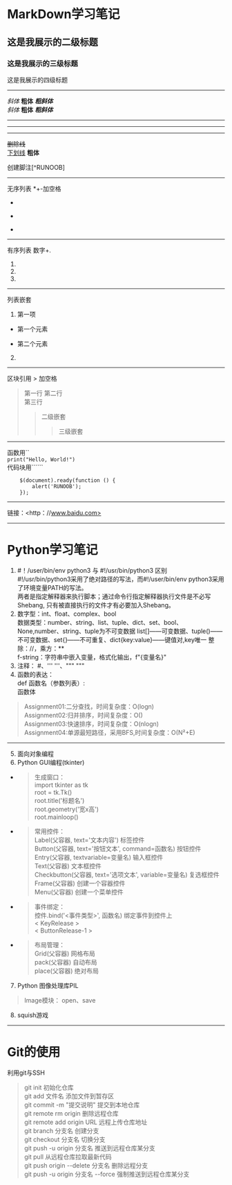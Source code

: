 # MarkDown学习笔记  

## 这是我展示的二级标题
### 这是我展示的三级标题
这是我展示的四级标题  

---

_斜体_
__粗体__
___粗斜体___  
*斜体*
**粗体**
***粗斜体***  
***
---
* * *
~~删除线~~  
<u>下划线</u>
<b>粗体</b>

创建脚注[^RUNOOB]

---
无序列表 *+-加空格  

* 
+ 
-  
***

有序列表 数字+.   

1.
2. 
3.    
---
列表嵌套  
1. 第一项
  - 第一个元素
  + 第二个元素
2.   
---
区块引用  > 加空格  
> 第一行
> 第二行  
> 第三行   
>> 二级嵌套
>>> 三级嵌套
---
函数用``     
 `print("Hello, World!")`   
代码块用``````
```
    $(document).ready(function () {
        alert('RUNOOB');
    });
```  
---
链接：<http：//www.baidu.com>  

---


# Python学习笔记  
1. #！/user/bin/env python3  与 #!/usr/bin/python3 区别    
#!/usr/bin/python3采用了绝对路径的写法，而#!/user/bin/env python3采用了环境变量PATH的写法。  
两者是指定解释器来执行脚本；通过命令行指定解释器执行文件是不必写Shebang, 只有被直接执行的文件才有必要加入Shebang。  
2. 数字型：int、float、complex、bool  
   数据类型：number、string、list、tuple、dict、set、bool、None,number、string、tuple为不可变数据
   list[]——可变数据、tuple()——不可变数据、set{}——不可重复、dict{key:value}——键值对,key唯一
   整除：//，乘方：**  
   f-string：字符串中嵌入变量，格式化输出，f"{变量名}"
3. 注释： #、''' '''、""" """  
4. 函数的表达：  
  def 函数名（参数列表）:  
    函数体  
>Assignment01:二分查找，时间复杂度：O(logn)  
>Assignment02:归并排序，时间复杂度：O()  
>Assignment03:快速排序，时间复杂度：O(nlogn)  
>Assignment04:单源最短路径，采用BFS,时间复杂度：O(N²+E)  
---
5. 面向对象编程  
6. Python GUI编程(tkinter)  
  + >生成窗口：  
        import tkinter as tk  
        root = tk.Tk()  
        root.title('标题名')  
        root.geometry('宽x高')  
        root.mainloop()  
  + >常用控件：   
        Label(父容器, text='文本内容')  标签控件  
        Button(父容器, text='按钮文本', command=函数名)  按钮控件  
        Entry(父容器, textvariable=变量名)  输入框控件  
        Text(父容器)  文本框控件  
        Checkbutton(父容器, text='选项文本', variable=变量名)  复选框控件  
        Frame(父容器)  创建一个容器控件  
        Menu(父容器)  创建一个菜单控件  
  + >事件绑定：  
        控件.bind('<事件类型>', 函数名)  绑定事件到控件上  
        < KeyRelease >  
        < ButtonRelease-1 >  
  + >布局管理：  
        Grid(父容器)  网格布局  
        pack(父容器)  自动布局  
        place(父容器)  绝对布局  
7. Python 图像处理库PIL
> Image模块：  open、save  
8. squish游戏


---
# Git的使用 
利用git与SSH
>git init 初始化仓库  
>git add 文件名  添加文件到暂存区  
>git commit -m "提交说明"  提交到本地仓库    
>git remote rm origin  删除远程仓库  
>git remote add origin URL  远程上传仓库地址  
>git branch 分支名 创建分支  
>git checkout  分支名  切换分支  
>git push -u origin 分支名  推送到远程仓库某分支  
>git pull 从远程仓库拉取最新代码  
>git push origin --delete 分支名 删除远程分支  
>git push  -u origin 分支名  --force 强制推送到远程仓库某分支  


